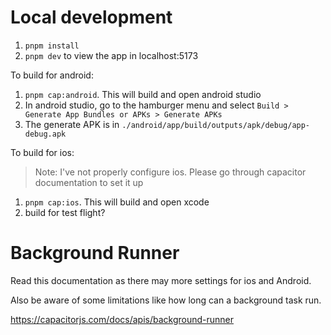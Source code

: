 # Local development

1. `pnpm install`
2. `pnpm dev` to view the app in localhost:5173

To build for android:
1. `pnpm cap:android`. This will build and open android studio
2. In android studio, go to the hamburger menu and select `Build > Generate App Bundles or APKs > Generate APKs`
3. The generate APK is in `./android/app/build/outputs/apk/debug/app-debug.apk`
 

To build for ios:
> Note: I've not properly configure ios. Please go through capacitor documentation to set it up
1. `pnpm cap:ios`. This will build and open xcode
2. build for test flight?

# Background Runner

Read this documentation as there may more settings for ios and Android.

Also be aware of some limitations like how long can a background task run.

https://capacitorjs.com/docs/apis/background-runner
